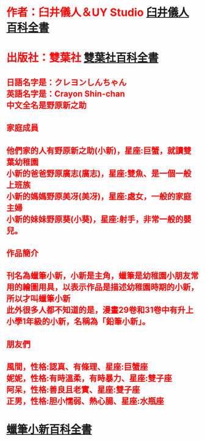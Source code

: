 <!DOCTYPE html>
<html lang=zh>
<head>
<meta charset="UTF-8">
<title>蠟筆小新</title>
<style>
body {
  background-image: url("https://p3-pc-sign.douyinpic.com/tos-cn-i-0813/o4aAwfCoDgf9DhAQAMpEAXCDWANFITWDn4ztAB~tplv-dy-aweme-images:q75.webp?biz_tag=aweme_images&from=327834062&lk3s=138a59ce&s=PackSourceEnum_SEARCH&sc=image&se=false&x-expires=1753873200&x-signature=yLgUHVw89w363TizIuOheyMNa2s%3D");
  background-size: cover;       /* 讓圖片覆蓋整個背景 */
  background-repeat: no-repeat; /* 不重複顯示圖片 */
  color: red;                 /* 這裡設定文字顏色為紅色 */
}
</style>
</head>
<body>
<div class="container">
<p>
<h1>作者：臼井儀人＆UY Studio <a href=https://zh.wikipedia.org/wiki/%E8%87%BC%E4%BA%95%E5%84%80%E4%BA%BA> 臼井儀人百科全書</a></h1><h1>出版社：雙葉社 <a href=https://zh.wikipedia.org/wiki/%E9%9B%99%E8%91%89%E7%A4%BE>雙葉社百科全書</a></h1>
</p>


<p>
<h2>日語名字是：クレヨンしんちゃん<br>
英語名字是：Crayon Shin-chan<br>
中文全名是野原新之助</h2>
</p>

<h2>家庭成員</h2>

<p>
<h2>他們家的人有野原新之助(小新)，星座:巨蟹，就讀雙葉幼稚園<br>
小新的爸爸野原廣志(廣志)，星座:雙魚、是一個一般上班族<br>
小新的媽媽野原美冴(美冴)，星座:處女，一般的家庭主婦<br>
小新的妹妹野原葵(小葵)，星座:射手，非常一般的嬰兒。</h2>
</p>

<h2>作品簡介</h2>

<p>
<h2>刊名為蠟筆小新，小新是主角，蠟筆是幼稚園小朋友常用的繪圖用具，以表示作品是描述幼稚園時期的小新，所以才叫蠟筆小新<br>此外很多人都不知道的是，漫畫29卷和31卷中有升上小學1年級的小新，名稱為「鉛筆小新」。</h2>
</p>

<h2>朋友們</h2>

<p>
<h2>風間，性格:認真、有條理、星座:巨蟹座<br>
妮妮，性格:有時溫柔，有時暴力、星座:雙子座<br>
阿呆，性格:善良且老實、星座:雙子座<br>
正男，性格:胆小懦弱、熱心腸、星座:水瓶座</h2>
</p>

<p>
<h1>
<a href=https://zh.wikipedia.org/zh-tw/%E8%9C%A1%E7%AC%94%E5%B0%8F%E6%96%B0>蠟筆小新百科全書</a>
</h1>
</p>

</div>

</body>
</html>
